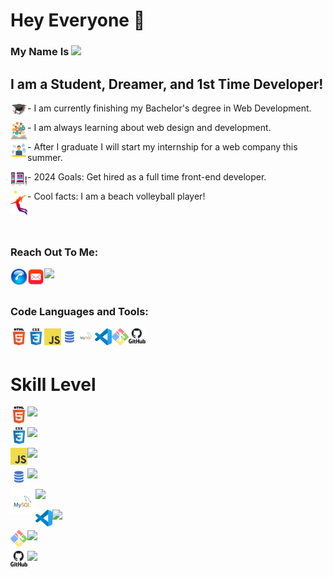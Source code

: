 # Hey Everyone 👋 
### My Name Is <img src="https://readme-components.vercel.app/api?component=text&text=%20Shira&fill=linear-gradient%28to%20top%2C%20%99ffff%200%25%2C%20%99ffff%20100%25%29%3B">

## I am a Student, Dreamer, and 1st Time  Developer!
<img align="left" alt="degree" width="27px" src="degree-icon.png"/> - I am currently finishing my Bachelor's degree in Web Development.

<img align="left" alt="learn" width="27px" src="learn-icon.jpg"/> - I am always learning about web design and development.

<img align="left" alt="intern" width="27px" src="intern-icon.png"/> - After I graduate I will start my internship for a web company this summer.


<img align="left" alt="job" width="27px" height="24px" src="job-icon.png"/> - 2024 Goals: Get hired as a full time front-end developer.

<img align="left" alt="volly" width="27px" src="volly-icon.png"/> - Cool facts: I am a beach volleyball player!

<br />
<br />

### Reach Out To Me:

<img  src="https://readme-components.vercel.app/api?component=logo&fill=black&logo=react&animation=spin&svgfill=15d8fe">

<img align="left" alt="Phone" width="27px" src="phone-icon.png"/>
<img align="left" alt="Email" width="27px" src="email-icon.jpg"/>
<br />
<br />

### Code Languages and Tools:

<img align="left" alt="HTML5" width="27px" src="https://raw.githubusercontent.com/github/explore/80688e429a7d4ef2fca1e82350fe8e3517d3494d/topics/html/html.png?"/>
<img align="left" alt="CSS3" width="27px" src="https://raw.githubusercontent.com/github/explore/80688e429a7d4ef2fca1e82350fe8e3517d3494d/topics/css/css.png?"/>
<img align="left" alt="JavaScript" width="27px" src="https://raw.githubusercontent.com/github/explore/80688e429a7d4ef2fca1e82350fe8e3517d3494d/topics/javascript/javascript.png"/>
<img align="left" alt="SQL" width="27px" src="https://raw.githubusercontent.com/github/explore/80688e429a7d4ef2fca1e82350fe8e3517d3494d/topics/sql/sql.png?"/>
<img align="left" alt="MySQL" width="27px" height="24px" src="https://raw.githubusercontent.com/github/explore/80688e429a7d4ef2fca1e82350fe8e3517d3494d/topics/mysql/mysql.png?"/>
<img align="left" alt="Visual Studio Code" width="27px" src="https://raw.githubusercontent.com/github/explore/80688e429a7d4ef2fca1e82350fe8e3517d3494d/topics/visual-studio-code/visual-studio-code.png?"/>
<img align="left" alt="GitBash" width="27px" src="gitbash-icon.png"/>

<img align="left" alt="GitBash" width="27px" src="github-icon.png"/>

<br />
<br />

# Skill Level

<img align="left" alt="HTML5" width="27px" src="https://raw.githubusercontent.com/github/explore/80688e429a7d4ef2fca1e82350fe8e3517d3494d/topics/html/html.png?"/><img  src="https://readme-components.vercel.app/api?component=linearprogress&skill=HTML5&value=100&design=candy&fill=ff66ff">

<img align="left" alt="CSS3" width="27px" src="https://raw.githubusercontent.com/github/explore/80688e429a7d4ef2fca1e82350fe8e3517d3494d/topics/css/css.png?"/><img  src="https://readme-components.vercel.app/api?component=linearprogress&skill=CSS3&value=100&design=candy&fill=9966ff">

<img align="left" alt="JavaScript" width="27px" src="https://raw.githubusercontent.com/github/explore/80688e429a7d4ef2fca1e82350fe8e3517d3494d/topics/javascript/javascript.png"/><img  src="https://readme-components.vercel.app/api?component=linearprogress&skill=JS&value=50&design=candy&fill=3399ff">

<img align="left" alt="SQL" width="27px" src="https://raw.githubusercontent.com/github/explore/80688e429a7d4ef2fca1e82350fe8e3517d3494d/topics/sql/sql.png?"/><img  src="https://readme-components.vercel.app/api?component=linearprogress&skill=SQL&value=50&design=candy&fill=00ffff">

<img align="left" alt="MySQL" width="40px" height="40px" src="https://raw.githubusercontent.com/github/explore/80688e429a7d4ef2fca1e82350fe8e3517d3494d/topics/mysql/mysql.png?"/><img  src="https://readme-components.vercel.app/api?component=linearprogress&skill=MySQL&value=70&design=candy&fill=66cccc">

<img align="left" alt="Visual Studio Code" width="27px" src="https://raw.githubusercontent.com/github/explore/80688e429a7d4ef2fca1e82350fe8e3517d3494d/topics/visual-studio-code/visual-studio-code.png?"/><img  src="https://readme-components.vercel.app/api?component=linearprogress&skill=VS-Code&value=85&design=candy&fill=66ff66">

<img align="left" alt="GitBash" width="27px" src="gitbash-icon.png"/><img  src="https://readme-components.vercel.app/api?component=linearprogress&skill=GitBash&value=100&design=candy&fill=ffff66">

<img align="left" alt="GitBash" width="27px" src="github-icon.png"/><img  src="https://readme-components.vercel.app/api?component=linearprogress&skill=GitHub&value=100&design=candy&fill=ff9999">